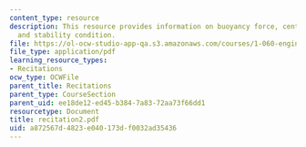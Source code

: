 ```yaml
---
content_type: resource
description: This resource provides information on buoyancy force, centre of buoyancy,
  and stability condition.
file: https://ol-ocw-studio-app-qa.s3.amazonaws.com/courses/1-060-engineering-mechanics-ii-spring-2006/a872567d4823e040173df0032ad35436_recitation2.pdf
file_type: application/pdf
learning_resource_types:
- Recitations
ocw_type: OCWFile
parent_title: Recitations
parent_type: CourseSection
parent_uid: ee18de12-ed45-b384-7a83-72aa73f66dd1
resourcetype: Document
title: recitation2.pdf
uid: a872567d-4823-e040-173d-f0032ad35436
---
```

